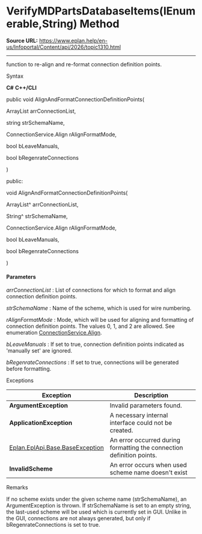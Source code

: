 # VerifyMDPartsDatabaseItems(IEnumerable<MDPartsDatabaseItem>,String) Method

**Source URL:** https://www.eplan.help/en-us/Infoportal/Content/api/2026/topic1310.html

---

function to re-align and re-format connection definition points.

Syntax

**C#**
**C++/CLI**


public void AlignAndFormatConnectionDefinitionPoints( 

   ArrayList arrConnectionList,

   string strSchemaName,

   ConnectionService.Align rAlignFormatMode,

   bool bLeaveManuals,

   bool bRegenrateConnections

)

public:

void AlignAndFormatConnectionDefinitionPoints( 

   ArrayList^ arrConnectionList,

   String^ strSchemaName,

   ConnectionService.Align rAlignFormatMode,

   bool bLeaveManuals,

   bool bRegenrateConnections

)


#### Parameters

*arrConnectionList*
:   List of connections for which to format and align connection definition points.

*strSchemaName*
:   Name of the scheme, which is used for wire numbering.

*rAlignFormatMode*
:   Mode, which will be used for aligning and formatting of connection definition points. The values 0, 1, and 2 are allowed. See enumeration [ConnectionService.Align](Eplan.EplApi.HEServicesu~Eplan.EplApi.HEServices.ConnectionService+Align.html).

*bLeaveManuals*
:   If set to true, connection definition points indicated as 'manually set' are ignored.

*bRegenrateConnections*
:   If set to true, connections will be generated before formatting.

Exceptions

| Exception | Description |
| --- | --- |
| **ArgumentException** | Invalid parameters found. |
| **ApplicationException** | A necessary internal interface could not be created. |
| [Eplan.EplApi.Base.BaseException](Eplan.EplApi.Baseu~Eplan.EplApi.Base.BaseException.html) | An error occurred during formatting the connection definition points. |
| **InvalidScheme** | An error occurs when used scheme name doesn't exist |

Remarks

If no scheme exists under the given scheme name (strSchemaName), an ArgumentException is thrown. If strSchemaName is set to an empty string, the last-used scheme will be used which is currently set in GUI. Unlike in the GUI, connections are not always generated, but only if bRegenrateConnections is set to true.
